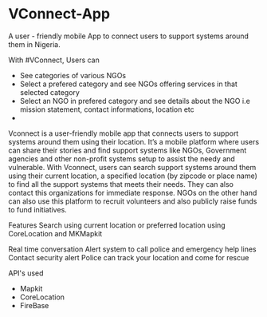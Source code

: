 # VConnect-App
A user - friendly mobile App to connect users to support systems around them in Nigeria.

With #VConnect, Users can
 - See categories of various NGOs
 - Select a prefered category and see NGOs offering services in that selected category
 - Select an NGO in prefered category and see details about the NGO i.e mission statement, contact informations, location etc
 - 

Vconnect is a user-friendly mobile app that connects users to support systems around them using their location.
It’s a mobile platform where users can share their stories and find support systems like NGOs,
Government agencies and other non-profit systems setup to assist the needy and vulnerable.
With Vconnect, users can search support systems around them using their current location, 
a specified location (by zipcode or place name) to find all the support systems that meets their needs. 
They can also contact this organizations for immediate response.
NGOs on the other hand can also use this platform to recruit volunteers and also publicly raise funds to fund initiatives. 

Features
Search using current location or preferred location using CoreLocation and MKMapkit

Real time conversation 
Alert system to call police and emergency help lines
Contact security alert
Police can track your location and come for rescue

API's used
- Mapkit
- CoreLocation
- FireBase
